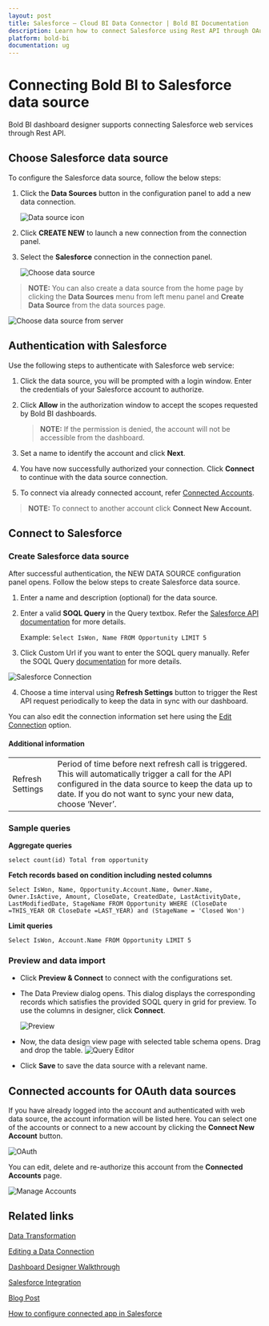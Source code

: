 ```yaml
---
layout: post
title: Salesforce – Cloud BI Data Connector | Bold BI Documentation
description: Learn how to connect Salesforce using Rest API through OAuth-based authentication with Bold BI Cloud.
platform: bold-bi
documentation: ug
---
```


# Connecting Bold BI to Salesforce data source
Bold BI dashboard designer supports connecting Salesforce web services through Rest API. 

## Choose Salesforce data source
To configure the Salesforce data source, follow the below steps:
1. Click the **Data Sources** button in the configuration panel to add a new data connection.

   ![Data source icon](/static/assets/cloud/working-with-datasource/data-connectors/images/common/DataSourcesIcon.png)

2. Click **CREATE NEW** to launch a new connection from the connection panel.
3. Select the **Salesforce** connection in the connection panel.

   ![Choose data source](/static/assets/cloud/working-with-datasource/data-connectors/images/Salesforce/ChooseDS.png)

> **NOTE:**  You can also create a data source from the home page by clicking the **Data Sources** menu from left menu panel and **Create Data Source** from the data sources page.

   ![Choose data source from server](/static/assets/cloud/working-with-datasource/data-connectors/images/Salesforce/ChooseDS_Server.png)

## Authentication with Salesforce
Use the following steps to authenticate with Salesforce web service:

1. Click the data source, you will be prompted with a login window. Enter the credentials of your Salesforce account to authorize.
2. Click **Allow** in the authorization window to accept the scopes requested by Bold BI dashboards.

   > **NOTE:**  If the permission is denied, the account will not be accessible from the dashboard.

3. Set a name to identify the account and click **Next**. 
4. You have now successfully authorized your connection. Click **Connect** to continue with the data source connection.
5. To connect via already connected account, refer [Connected Accounts](/cloud-bi/working-with-data-source/data-connectors/salesforce/#connected-accounts-for-oauth-data-sources).

> **NOTE:**  To connect to another account click **Connect New Account.**


## Connect to Salesforce
### Create Salesforce data source
After successful authentication, the NEW DATA SOURCE configuration panel opens. Follow the below steps to create Salesforce data source.
1. Enter a name and description (optional) for the data source.
2. Enter a valid **SOQL Query** in the Query textbox. Refer the [Salesforce API documentation](https://developer.salesforce.com/docs/atlas.en-us.soql_sosl.meta/soql_sosl/sforce_api_calls_soql_sosl_intro.htm) for more details.

    Example: `Select IsWon, Name FROM Opportunity LIMIT 5`

3. Click Custom Url if you want to enter the SOQL query manually. Refer the SOQL Query [documentation](https://developer.salesforce.com/docs/atlas.en-us.api_rest.meta/api_rest/using_resources_working_with_searches_and_queries.htm) for more details.

 ![Salesforce Connection](/static/assets/cloud/working-with-datasource/data-connectors/images/Salesforce/salesforce-connection.png)

4. Choose a time interval using **Refresh Settings** button to trigger the Rest API request periodically to keep the data in sync with our dashboard.

You can also edit the connection information set here using the [Edit Connection](/cloud-bi/working-with-data-source/editing-a-data-connection/) option.

#### Additional information
<table width="600">
<tr>
<td>
Refresh Settings
</td>
<td>
Period of time before next refresh call is triggered. This will automatically trigger a call for the API configured in the data source to keep the data up to date. If you do not want to sync your new data, choose ‘Never’.
</td>
</tr>
</table>

### Sample queries

**Aggregate queries**

`select count(id) Total from opportunity`

**Fetch records based on condition including nested columns**

`Select IsWon, Name, Opportunity.Account.Name, Owner.Name, Owner.IsActive, Amount, CloseDate, CreatedDate, LastActivityDate, LastModifiedDate, StageName FROM Opportunity WHERE (CloseDate =THIS_YEAR OR CloseDate =LAST_YEAR) and (StageName = 'Closed Won')`

**Limit queries**

`Select IsWon, Account.Name FROM Opportunity LIMIT 5`

### Preview and data import
* Click **Preview & Connect** to connect with the configurations set.
* The Data Preview dialog opens. This dialog displays the corresponding records which satisfies the provided SOQL query in grid for preview. To use the columns in designer, click **Connect**.

   ![Preview](/static/assets/cloud/working-with-datasource/data-connectors/images/Salesforce/Preview.png)

* Now, the data design view page with selected table schema opens. Drag and drop the table.
   ![Query Editor](/static/assets/cloud/working-with-datasource/data-connectors/images/Salesforce/QueryEditor.png)

* Click **Save** to save the data source with a relevant name.

## Connected accounts for OAuth data sources
If you have already logged into the account and authenticated with web data source, the account information will be listed here. You can select one of the accounts or connect to a new account by clicking the **Connect New Account** button.

   ![OAuth](/static/assets/cloud/working-with-datasource/data-connectors/images/Salesforce/OAuthDS.png)

You can edit, delete and re-authorize this account from the **Connected Accounts** page.

   ![Manage Accounts](/static/assets/cloud/working-with-datasource/data-connectors/images/Salesforce/ManageDS.png)

## Related links
[Data Transformation](/cloud-bi/working-with-data-source/transforming-data/joining-table/)

[Editing a Data Connection](/cloud-bi/working-with-data-source/editing-a-data-connection/)   

[Dashboard Designer Walkthrough](/cloud-bi/getting-started/quick-start/)

[Salesforce Integration](https://www.boldbi.com/integrations/salesforce?utm_source=syncfusion&utm_medium=documentation&utm_campaign=boldbisalesforceintegration)

[Blog Post](https://www.boldbi.com/blog/measuring-email-campaign-performance-with-mailchimp-and-salesforce-crm-data-using-bold-bi)

[How to configure connected app in Salesforce](https://www.boldbi.com/kb/security/how-to-configure-connected-app-in-salesforce)